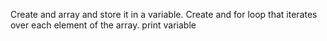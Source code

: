 Create and array and store it in a variable.
Create and for loop that iterates over each element of the array.
print variable